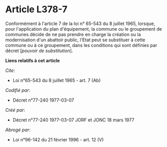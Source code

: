 # Article L378-7

Conformément à l'article 7 de la loi n° 65-543 du 8 juillet 1965, lorsque, pour l'application du plan d'équipement, la
commune ou le groupement de communes décide de ne pas prendre en charge la création ou la modernisation d'un abattoir public,
l'Etat peut se substituer à cette commune ou à ce groupement, dans les conditions qui sont définies par décret [*pouvoir de
substitution*].

**Liens relatifs à cet article**

_Cite_:

  - Loi n°65-543 du 8 juillet 1965 - art. 7 (Ab)

_Codifié par_:

  - Décret n°77-240 1977-03-07

_Créé par_:

  - Décret n°77-240 1977-03-07 JORF et JONC 18 mars 1977

_Abrogé par_:

  - Loi n°96-142 du 21 février 1996 - art. 12 (V)

